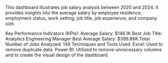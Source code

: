 This dashboard illustrates job salary analysis between 2020 and 2024. 
It provides insights into the average salary by employee residence, employment status, work setting, job title, job experience, and company size.

Key Performance Indicators (KPIs):
Average Salary: $146.1K
Best Job Title: Analytics Engineering Manager
Best Average Salary: $399.88K
Total Number of Jobs Analyzed: 149
Techniques and Tools Used:
Excel: Used to remove duplicate data.
Power BI: Utilized to remove unnecessary columns and to create the visual design of the dashboard.
